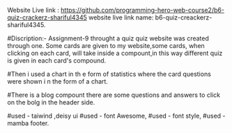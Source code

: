 Website Live link :  https://github.com/programming-hero-web-course2/b6-quiz-crackerz-shariful4345
website live link name: b6-quiz-creackerz-shariful4345.

#Discription:- Assignment-9 throught a quiz quiz website was created through one. Some cards are given to my website,some cards, when clicking on each card, will take inside a compount,in this way different quiz is given in each card's compound.

#Then i used a chart in th e form of statistics where the card questions were shown i n the form of a chart.

#There is a blog compount there are some questions and answers to click on the bolg in the header side.


#used - taiwind ,deisy ui
#used - font Awesome,
#used - font style,
#used - mamba footer.